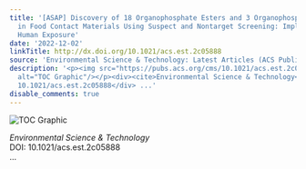 ```yaml
---
title: '[ASAP] Discovery of 18 Organophosphate Esters and 3 Organophosphite Antioxidants
  in Food Contact Materials Using Suspect and Nontarget Screening: Implications for
  Human Exposure'
date: '2022-12-02'
linkTitle: http://dx.doi.org/10.1021/acs.est.2c05888
source: 'Environmental Science & Technology: Latest Articles (ACS Publications)'
description: '<p><img src="https://pubs.acs.org/cms/10.1021/acs.est.2c05888/asset/images/medium/es2c05888_0005.gif"
  alt="TOC Graphic"/></p><div><cite>Environmental Science & Technology</cite></div><div>DOI:
  10.1021/acs.est.2c05888</div> ...'
disable_comments: true
---
```

<p><img src="https://pubs.acs.org/cms/10.1021/acs.est.2c05888/asset/images/medium/es2c05888_0005.gif" alt="TOC Graphic"/></p><div><cite>Environmental Science & Technology</cite></div><div>DOI: 10.1021/acs.est.2c05888</div> ...